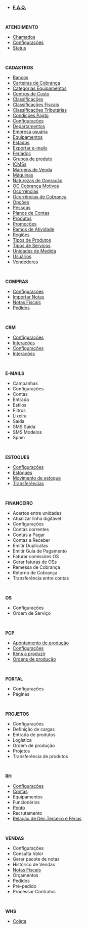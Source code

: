 - [**F.A.Q.**](/faq/faq.md)
<br>

**ATENDIMENTO**
- [Chamados](/atendimento/sdktickets.md)
- [Configurações](/atendimento/config_sdk.md)
- [Status](/atendimento/sdkstatus.md)
<br>

**CADASTROS**
- [Bancos](/cadastros/banco.md)
- [Carteiras de Cobrança](/cadastros/cobrancacarteira.md)
- [Categorias Equipamentos](/cadastros/assuntocategorias.md)
- [Centros de Custo](/cadastros/centrocusto.md)
- [Classificações](/cadastros/classificacoes.md)
- [Classificações Fiscais](/cadastros/classificacaofiscal.md)
- [Classificações Tributárias](/cadastros/classtributaria.md)
- [Condições Pagto](/cadastros/condicaopagamento.md)
- [Configurações](/cadastros/config_cadastro.md)
- [Departamentos](/cadastros/departamentos.md)
- [Empresa usuária](/cadastros/empresa.md)
- [Equipamentos](/cadastros/osassunto.md)
- [Estados](/cadastros/estado.md)
- [Exportar e-mails](/cadastros/exp_emails.md)
- [Feriados](/cadastros/feriados.md)
- [Grupos de produto](/cadastros/produtogrupo.md)
- [ICMSs](/cadastros/icms.md)
- [Margens de Venda](/cadastros/margemvenda.md)
- [Máquinas](/cadastros/pcppaquinas.md)
- [Naturezas de Operação](/cadastros/naturezaoperacao.md)
- [OC Cobrança Motivos](/cadastros/ocorrenciamotivos.md)
- [Ocorrências](/cadastros/ocorrencias.md)
- [Ocorrências de Cobrança](/cadastros/cobrancaocorrencia.md)
- [Opções](/cadastros/opcoes.md)
- [Pessoas](/cadastros/pessoa.md)
- [Planos de Contas](/cadastros/planoconta.md)
- [Produtos](/cadastros/produto.md)
- [Promoções](/cadastros/promocoes.md) 
- [Ramos de Atividade](/cadastros/ramoatividade.md)
- [Regiões](/cadastros/regiao.md)
- [Tipos de Produtos](/cadastros/tiposproduto.md)
- [Tipos de Serviços](/cadastros/servicos.md)
- [Unidades de Medida](/cadastros/unidademedida.md)
- [Usuários](/cadastros/usuario.md)
- [Vendedores](/cadastros/vendedor.md)
<br>

**COMPRAS**
- [Configurações](/compras/config_compras.md)
- [Importar Notas](/compras/compranotas.md)
- [Notas Fiscais](/compras/notacompra.md)
- [Pedidos](/compras/pedidocompra.md)
<br>

**CRM**
- [Configurações](/crm/config_crm.md)
- [Interações](/crm/interacoespessoa.md)
- [Configurações](/crm/config_crm.md)
- [Interações](/crm/interacoespessoa.md)

<br>

**E-MAILS**
- Campanhas
- Configurações
- Contas
- Entrada
- Estilos
- Filtros
- Lixeira
- Saída
- SMS Saída
- SMS Modelos
- Spam
<br>

**ESTOQUES**
- [Configurações](/estoques/config_estoque.md)
- [Estoques](/estoques/estoque.md)
- [Movimento de estoque](/estoques/estoquemovimento.md)
- [Transferências](/estoques/Transferencias.md)
<br>

**FINANCEIRO**
- Acertos entre unidades
- Atualizar linha digitável
- Configurações
- Contas correntes
- Contas a Pagar
- Contas a Receber
- Emitir Duplicatas
- Emitir Guia de Pagamento
- Faturar comissões OS
- Gerar faturas de OSs
- Remessa de Cobrança
- Retorno de Cobrança
- Transferência entre contas
<br>

**OS**
- Configurações
- Ordem de Serviço
<br>

**PCP**
- [Apontamento de produção](/PCP/ApontamentoDeProducao.md)
- [Configurações](/PCP/Configuracoes.md)
- [Itens a produzir](/PCP/ItensAProduzir.md)
- [Ordens de produção](/PCP/OrdensDeProducao.md)
<br>

**PORTAL**
- Configurações
- Páginas
<br>

**PROJETOS**
- Configurações
- Definição de cargas
- Entrada de produtos
- Logística
- Ordem de produção
- Projetos
- Transferência de produtos
<br>

**RH**
- [Configurações](/RH/configuracoes.md)
- [Contas](/RH/contas.md)
- Equipamentos
- Funcionários
- [Ponto](/RH/ponto.md)
- Recrutamento
- [Relação de Déc.Terceiro e Férias](/RH/relacaodedecterceiroferias.md)
<br>

**VENDAS**
- Configurações
- Consulta Valor
- Gerar pacote de notas
- Histórico de Vendas
- [Notas Fiscais](/vendas/notas-fiscais.md)
- Orçamentos
- Pedidos
- Pré-pedido
- Processar Contratos
<br>

**WHS**
- [Coleta](/WHS/Coleta.md)
<br>

